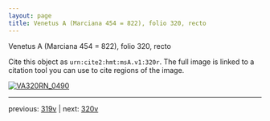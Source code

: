 ```yaml
---
layout: page
title: Venetus A (Marciana 454 = 822), folio 320, recto
---
```


Venetus A (Marciana 454 = 822), folio 320, recto

Cite this object as `urn:cite2:hmt:msA.v1:320r`.  The full image is linked to a citation tool you can use to cite regions of the image.

[![VA320RN_0490](http://www.homermultitext.org/iipsrv?IIIF=/project/homer/pyramidal/deepzoom/hmt/vaimg/2017a/VA320RN_0490.tif/full/800,/0/default.jpg)](http://www.homermultitext.org/ict2/?urn=urn:cite2:hmt:vaimg.2017a:VA320RN_0490) 

---

previous:  [319v](../319v/) | next: [320v](../320v/)
